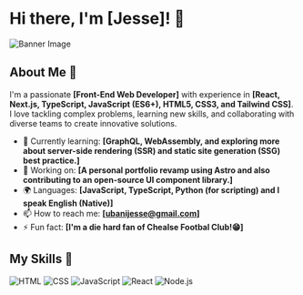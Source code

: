 # Hi there, I'm [Jesse]! 👋

![Banner Image](your_banner_image_url_here)

## About Me 🚀

I'm a passionate **[Front-End Web Developer]** with experience in **[React, Next.js, TypeScript, JavaScript (ES6+), HTML5, CSS3, and Tailwind CSS]**. I love tackling complex problems, learning new skills, and collaborating with diverse teams to create innovative solutions.

- 🌱 Currently learning: **[GraphQL, WebAssembly, and exploring more about server-side rendering (SSR) and static site generation (SSG) best practice.]**
- 🔭 Working on: **[A personal portfolio revamp using Astro and also contributing to an open-source UI component library.]**
- 🌍 Languages: **[JavaScript, TypeScript, Python (for scripting) and I speak English (Native)]**
- 📫 How to reach me: **[ubanijesse@gmail.com]**
- ⚡ Fun fact: **[I'm a die hard fan of Chealse Footbal Club!😁]**

## My Skills 🧠

![HTML](https://img.shields.io/badge/-HTML-E34F26?style=flat-square&logo=html5&logoColor=white)
![CSS](https://img.shields.io/badge/-CSS-1572B6?style=flat-square&logo=css3&logoColor=white)
![JavaScript](https://img.shields.io/badge/-JavaScript-F7DF1E?style=flat-square&logo=javascript&logoColor=black)
![React](https://img.shields.io/badge/-React-61DAFB?style=flat-square&logo=react&logoColor=black)
![Node.js](https://img.shields.io/badge/-Node.js-339933?style=flat-square&logo=node.js&logoColor=white)


